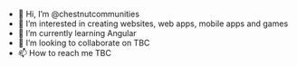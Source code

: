 - 👋 Hi, I’m @chestnutcommunities
- 👀 I’m interested in creating websites, web apps, mobile apps and games
- 🌱 I’m currently learning Angular
- 💞️ I’m looking to collaborate on TBC
- 📫 How to reach me TBC

<!---
chestnutcommunities/chestnutcommunities is a ✨ special ✨ repository because its `README.md` (this file) appears on your GitHub profile.
You can click the Preview link to take a look at your changes.
--->
